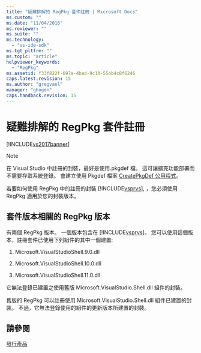 ```yaml
---
title: "疑難排解的 RegPkg 套件註冊 | Microsoft Docs"
ms.custom: ""
ms.date: "11/04/2016"
ms.reviewer: ""
ms.suite: ""
ms.technology: 
  - "vs-ide-sdk"
ms.tgt_pltfrm: ""
ms.topic: "article"
helpviewer_keywords: 
  - "RegPkg"
ms.assetid: f33f822f-697a-4bad-9c10-554b4c8f6246
caps.latest.revision: 15
ms.author: "gregvanl"
manager: "ghogen"
caps.handback.revision: 15
---
```

# 疑難排解的 RegPkg 套件註冊
[!INCLUDE[vs2017banner](../../code-quality/includes/vs2017banner.md)]

> [!NOTE]
>  在 Visual Studio 中註冊的封裝，最好是使用.pkgdef 檔。 這可讓擴充功能部署而不需要存取系統登錄。 會建立使用 Pkgdef 檔案 [CreatePkgDef 公用程式](../../extensibility/internals/createpkgdef-utility.md)。  
  
 若要如何使用 RegPkg 中的註冊的封裝 [!INCLUDE[vsprvs](../../code-quality/includes/vsprvs_md.md)], ，您必須使用 RegPkg 適用於您的封裝版本。  
  
## 套件版本相關的 RegPkg 版本  
 有兩個 RegPkg 版本。 一個版本包含在 [!INCLUDE[vsprvs](../../code-quality/includes/vsprvs_md.md)]。 您可以使用這個版本，註冊套件已使用下列組件的其中一個建置:  
  
1.  Microsoft.VisualStudioShell.9.0.dll  
  
2.  Microsoft.VisualStudioShell.10.0.dll  
  
3.  Microsoft.VisualStudioShell.11.0.dll  
  
 它無法登錄已建置之使用舊版 Microsoft.VisualStudio.Shell.dll 組件的封裝。  
  
 舊版的 RegPkg 可以註冊使用 Microsoft.VisualStudio.Shell.dll 組件已建置的封裝。 不過，它無法登錄使用的組件的更新版本所建置的封裝。  
  
## 請參閱  
 [發行產品](../../misc/releasing-a-visual-studio-integration-product.md)